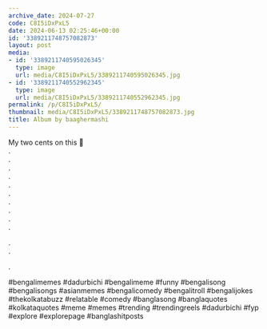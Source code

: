 ```yaml
---
archive_date: 2024-07-27
code: C8I5iDxPxL5
date: 2024-06-13 02:25:46+00:00
id: '3389211748757082873'
layout: post
media:
- id: '3389211740595026345'
  type: image
  url: media/C8I5iDxPxL5/3389211740595026345.jpg
- id: '3389211740552962345'
  type: image
  url: media/C8I5iDxPxL5/3389211740552962345.jpg
permalink: /p/C8I5iDxPxL5/
thumbnail: media/C8I5iDxPxL5/3389211748757082873.jpg
title: Album by baaghermashi
---
```


My two cents on this 🙏  
.  
.  
.  
.  
.  
.  
.  
.  
.  
.  
  
.  
.  
  
.  
  
#bengalimemes #dadurbichi #bengalimeme #funny #bengalisong #bengalisongs #asianmemes #bengalicomedy #bengalitroll #bengalijokes #thekolkatabuzz #relatable #comedy #banglasong #banglaquotes #kolkataquotes #meme #memes #trending #trendingreels #dadurbichi #fyp #explore #explorepage #banglashitposts